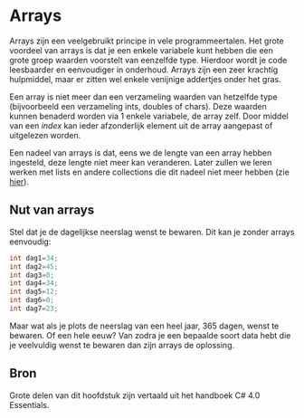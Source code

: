 # Arrays

Arrays zijn een veelgebruikt principe in vele programmeertalen. Het grote voordeel van arrays is dat je een enkele variabele kunt hebben die een grote groep waarden voorstelt van eenzelfde type. Hierdoor wordt je code leesbaarder en eenvoudiger in onderhoud. Arrays zijn een zeer krachtig hulpmiddel, maar er zitten wel enkele venijnige addertjes onder het gras.

Een array is niet meer dan een verzameling waarden van hetzelfde type (bijvoorbeeld een verzameling ints, doubles of chars). Deze waarden kunnen benaderd worden via 1 enkele variabele, de array zelf. Door middel van een *index* kan ieder afzonderlijk element uit de array aangepast of uitgelezen worden.

Een nadeel van arrays is dat, eens we de lengte van een array hebben ingesteld, deze lengte niet meer kan veranderen. Later zullen we leren werken met lists en andere collections die dit nadeel niet meer hebben (zie [hier](5_arrays/8_Collections_Generics.md)).



## Nut van arrays
Stel dat je de dagelijkse neerslag wenst te bewaren. Dit kan je zonder arrays eenvoudig:
```csharp
int dag1=34;
int dag2=45;
int dag3=0;
int dag4=34;
int dag5=12;
int dag6=0;
int dag7=23;
```

Maar wat als je plots de neerslag van een heel jaar, 365 dagen, wenst te bewaren. Of een hele eeuw? Van zodra je een bepaalde soort data hebt die je veelvuldig wenst te bewaren dan zijn arrays de oplossing. 

## Bron
Grote delen van dit hoofdstuk zijn vertaald uit het handboek C# 4.0 Essentials.